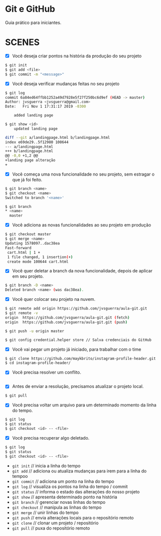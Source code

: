 # Git e GitHub

Guia prático para iniciantes.

# SCENES

- [x] Você deseja criar pontos na história da produção do seu projeto
```bash
$ git init
$ git add <file>
$ git commit -m "<message>"
```

- [x] Você deseja verificar mudanças feitas no seu projeto
```bash
$ git log
commit 6a84ed64ffbb1252a49d7928e5f27f250bc6d9ef (HEAD -> master)
Author: jvsguerra <jvsguerra@gmail.com>
Date:   Fri Nov 1 17:31:17 2019 -0300

    added landing page

$ git show <id>
    updated landing page

diff --git a/landingpage.html b/landingpage.html
index e69de29..5f12980 100644
--- a/landingpage.html
+++ b/landingpage.html
@@ -0,0 +1,2 @@
+landing page alteração
+
```

- [x] Você começa uma nova funcionalidade no seu projeto, sem estragar o que já foi feito.
```bash
$ git branch <name>
$ git checkout <name>
Switched to branch '<name>'

$ git branch
* <name>
  master
```

- [x] Você adiciona as novas funcionalidades ao seu projeto em produção
```bash
$ git checkout master
$ git merge <name>
Updating 1578097..dac38ea
Fast-forward
 cart.html | 1 +
 1 file changed, 1 insertion(+)
 create mode 100644 cart.html
```

- [x] Você quer deletar a branch da nova funcionalidade, depois de aplicar em seu projeto.
```bash
$ git branch -D <name>
Deleted branch <name> (was dac38ea).
```

- [x] Você quer colocar seu projeto na nuvem.
```bash
$ git remote add origin https://github.com/jvsguerra/aula-git.git
$ git remote -v
origin  https://github.com/jvsguerra/aula-git.git (fetch)
origin  https://github.com/jvsguerra/aula-git.git (push)

$ git push -u origin master

$ git config credential.helper store // Salva credenciais do GitHub
```

- [x] Você vai pegar um projeto já iniciado, para trabalhar com o time
```bash
$ git clone https://github.com/maykbrito/instagram-profile-header.git
$ cd instagram-profile-header/
```

- [x] Você precisa resolver um conflito.
```bash

```

- [x] Antes de enviar a resolução, precisamos atualizar o projeto local.
```bash
$ git pull
```

- [x] Você precisa voltar um arquivo para um determinado momento da linha do tempo.
```bash
$ git log
$ git status
$ git checkout <id> -- <file>
```

- [x] Você precisa recuperar algo deletado.
```bash
$ git log
$ git status
$ git checkout <id> -- <file>
```

* `git init` // inicia a linha do tempo
* `git add` // adiciona ou atualiza mudanças para irem para a linha do tempoo
* `git commit` // adiciona um ponto na linha do tempo
* `git log` // visualiza os pontos na linha do tempo / commit
* `git status` // informa o estado das alterações do nosso projeto
* `git show` // apresenta determinado ponto na história
* `git branch` // gerenciar novas linhas do tempo
* `git checkout` // manipula as linhas do tempo
* `git merge` // unir linhas do tempo
* `git push` // envia alterações locais para o repositório remoto
* `git clone` // clonar um projeto / repositório
* `git pull` // puxa do repositório remoto